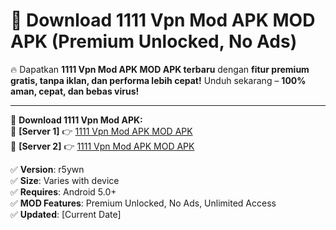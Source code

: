 # 🚀 Download 1111 Vpn Mod APK MOD APK (Premium Unlocked, No Ads)  

🔥 Dapatkan **1111 Vpn Mod APK MOD APK terbaru** dengan **fitur premium gratis, tanpa iklan, dan performa lebih cepat!** Unduh sekarang – **100% aman, cepat, dan bebas virus!**  

---


🔽 **Download 1111 Vpn Mod APK:**  
🔹 **[Server 1]** 👉 [1111 Vpn Mod APK MOD APK](https://apkcomod.com?title=1111_Vpn_Mod_APK)  
🔹 **[Server 2]** 👉 [1111 Vpn Mod APK MOD APK](https://apkcomod.com?title=1111_Vpn_Mod_APK)  


✅ **Version**: r5ywn  
✅ **Size**: Varies with device  
✅ **Requires**: Android 5.0+  
✅ **MOD Features**: Premium Unlocked, No Ads, Unlimited Access  
✅ **Updated**: [Current Date]  